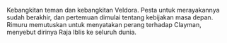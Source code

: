 Kebangkitan teman dan kebangkitan Veldora. Pesta untuk merayakannya sudah berakhir, dan pertemuan dimulai tentang kebijakan masa depan. Rimuru memutuskan untuk menyatakan perang terhadap Clayman, menyebut dirinya Raja Iblis ke seluruh dunia.
